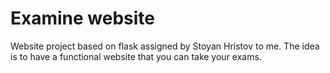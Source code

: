 # Examine website

Website project based on flask assigned by Stoyan Hristov to me.
The idea is to have a functional website that you can take your exams.
